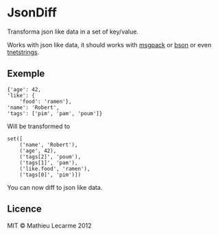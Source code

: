 JsonDiff
========

Transforma json like data in a set of key/value.

Works with json like data, it should works with [msgpack](http://msgpack.org/)
or [bson](http://bsonspec.org/) or even [tnetstrings](http://tnetstrings.org/).

Exemple
-------

    {'age': 42,
    'like': {
        'food': 'ramen'},
    'name': 'Robert',
    'tags': ['pim', 'pam', 'poum']}

Will be transformed to

    set([
        ('name', 'Robert'),
        ('age', 42),
        ('tags[2]', 'poum'),
        ('tags[1]', 'pam'),
        ('like.food', 'ramen'),
        ('tags[0]', 'pim')])

You can now diff to json like data.

Licence
-------

MIT © Mathieu Lecarme 2012

